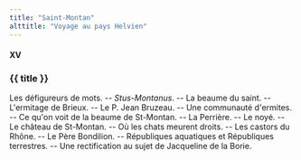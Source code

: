 ```yaml
---
title: "Saint-Montan"
alttitle: "Voyage au pays Helvien"
---
```


#### XV

### {{ title }}

<div class="tltr">

Les défigureurs de mots. -- _Stus-Montanus_. -- La beaume du saint. --
L'ermitage de Brieux. -- Le P. Jean Bruzeau. -- Une communauté d'ermites. -- Ce
qu'on voit de la beaume de St-Montan. -- La Perrière. -- Le noyé. -- Le château
de St-Montan. -- Où les chats meurent droits. -- Les castors du Rhône. -- Le
Père Bondilion. -- Républiques aquatiques et Républiques terrestres. -- Une
rectification au sujet de Jacqueline de la Borie.

</div>

